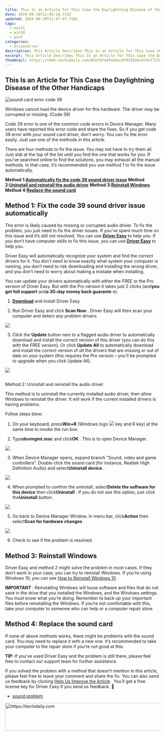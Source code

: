 ```yaml
---
title: This Is an Article for This Case the Daylightning Disease of the Other Handicaps
date: 2024-09-16T12:45:14.714Z
updated: 2024-09-20T11:47:47.718Z
tags:
  - win11
  - win10
  - win7
categories:
  - DriverError
description: This Article Describes This Is an Article for This Case the Daylightning Disease of the Other Handicaps
excerpt: This Article Describes This Is an Article for This Case the Daylightning Disease of the Other Handicaps
thumbnail: https://thmb.techidaily.com/02ef47e4fa1bec9703102ec97417713d4516fad507615fc36a561cee9ad50600.png
---
```


## This Is an Article for This Case the Daylightning Disease of the Other Handicaps

![sound card error code 39](https://images.drivereasy.com/wp-content/uploads/2017/12/sound-card-error-code-39.png)

 Windows cannot load the device driver for this hardware. The driver may be corrupted or missing. (Code 39)

  Code 39 error is one of the common code errors in Device Manager. Many users have reported this error code and share the fixes. So if you get code 39 error with your sound card driver, don’t worry. You can fix the error easily. Just use one of the methods in this article.

 There are four methods to fix the issue. You may not have to try them all. Just stat at the top of the list until you find the one that works for you. If you’ve searched online to find the solutions, you may exhaust all the manual methods. In that case, it’s recommended you use method 1 to fix the issue automatically.

 **Method 1:[Automatically fix the code 39 sound driver issue](https://bluettifr.pxf.io/bax2bv)**
 **Method 2:[Uninstall and reinstall the audio driver](https://zebaoaffiliateprogram.pxf.io/xkwqe1)**
 **Method 3:[Reinstall Windows](https://aligracehair.sjv.io/y209r3)**
 **Method 4:[Replace the sound card](https://modlily.sjv.io/aw92wr)**

## Method 1: Fix the code 39 sound driver issue automatically

 The error is likely caused by missing or corrupted audio driver. To fix the problem, you just need to fix the driver issues. If you’ve spent much time on this issue and it’s still not resolved. You can use **[Driver Easy](https://tools.techidaily.com/drivereasy/download/)**  to help you. If you don’t have computer skills to fix this issue, you can use **[Driver Easy](https://tools.techidaily.com/drivereasy/download/)**  to help you.

 Driver Easy will automatically recognize your system and find the correct drivers for it. You don’t need to know exactly what system your computer is running, you don’t need to risk downloading and installing the wrong driver, and you don’t need to worry about making a mistake when installing.

 You can update your drivers automatically with either the FREE or the Pro version of Driver Easy. But with the Pro version it takes just 2 clicks (and**you get full support** and**a 30-day money back guarante** e):

 1) **[Download](https://tools.techidaily.com/drivereasy/download/)**   and install Driver Easy.

 2) Run Driver Easy and click **Scan Now** . Driver Easy will then scan your computer and detect any problem drivers.

![](https://images.drivereasy.com/wp-content/uploads/2017/12/img_5a3a271c9f5bd.png)

 3) Click the **Update** button next to a flagged audio driver to automatically download and install the correct version of this driver (you can do this with the FREE version). Or click **Update All**  to automatically download and install the correct version of _all_   the drivers that are missing or out of date on your system (this requires the Pro version – you’ll be prompted to upgrade when you click Update All).

![](https://images.drivereasy.com/wp-content/uploads/2017/12/img_5a3a272b499af.jpg)

##

 Method 2: Uninstall and reinstall the audio driver

 This method is to uninstall the currently installed audio driver, then allow Windows to reinstall the driver. It will work if the current installed drivers is having problems.

Follow steps blow:

 1) On your keyboard, press**Win+R** (Windows logo ![](https://images.drivereasy.com/wp-content/uploads/2017/12/img_5a3a291eed7c0.png) key and R key) at the same time to invoke the run box.

 2) Type**devmgmt.msc** and click**OK** . This is to open Device Manager.

![](https://images.drivereasy.com/wp-content/uploads/2017/12/img_5a3a28f43e288.png)

 3) When Device Manager opens, expand branch “Sound, video and game controllers”. Double click the sound card (for instance, Realtek High Definition Audio) and select**Uninstall device** .

![](https://images.drivereasy.com/wp-content/uploads/2017/12/img_5a3a2d0827499.jpg)

 4) When prompted to confirm the uninstall, select**Delete the software for this device** then click**Uninstall** . If you do not see this option, just click the**Uninstall**  button.

![](https://images.drivereasy.com/wp-content/uploads/2017/12/img_5a3a2eda04ca5.png)

 5) Go back to Device Manager Window. In menu bar, click**Action** then select**Scan for hardware changes** .

![](https://images.drivereasy.com/wp-content/uploads/2017/12/img_5a3a2e9a9d10c.png)

6) Check to see if the problem is resolved.

##  Method 3: Reinstall Windows

 Driver Easy and method 2 might solve the problem in most cases. If they don’t work in your case, you can try to reinstall Windows. If you’re using Windows 10, you can see [How to Reinstall Windows 10](https://tools.techidaily.com/drivereasy/download/) .

**IMPORTANT** : Reinstalling Windows will loose software and files that do not save in the drive that you installed the Windows, and the Windows settings. You must know what you’re doing. Remember to back up your important files before reinstalling the Windows. If you’re not comfortable with this, take your computer to someone who can help or a computer repair store.

##  Method 4: Replace the sound card

 If none of above methods works, there might be problems with the sound card. You may need to replace it with a new one. It’s recommended to take your computer to the repair store if you’re not good at this.

**TIP:** If you’ve used Driver Easy and the problem is still there, please feel free to contact our support team for further assistance.

 If you solved the problem with a method that doesn’t mention in this article, please feel free to leave your comment and share the fix. You can also send us feedback by clicking [Help Us Improve the Article](https://tools.techidaily.com/drivereasy/download/) . You’ll get a free license key for Driver Easy if you send us feedback. 🙂

* [sound problem](https://zebaoaffiliateprogram.pxf.io/xkwqe1)

<ins class="adsbygoogle"
     style="display:block"
     data-ad-format="autorelaxed"
     data-ad-client="ca-pub-7571918770474297"
     data-ad-slot="1223367746"></ins>

<ins class="adsbygoogle"
     style="display:block"
     data-ad-client="ca-pub-7571918770474297"
     data-ad-slot="8358498916"
     data-ad-format="auto"
     data-full-width-responsive="true"></ins>



<!-- affiliate ads begin -->
<a href="https://aligracehair.sjv.io/c/5597632/2080317/19272" target="_top" id="2080317">
  <img src="//a.impactradius-go.com/display-ad/19272-2080317" border="0" alt="https://techidaily.com" width="728" height="90"/>
</a>
<img height="0" width="0" src="https://aligracehair.sjv.io/i/5597632/2080317/19272" style="position:absolute;visibility:hidden;" border="0" />
<!-- affiliate ads end -->

